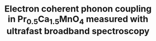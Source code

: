 ---
layout: default
title: Electron coherent phonon coupling in Pr<sub>0.5</sub>Ca<sub>1.5</sub>MnO<sub>4</sub> measured with ultrafast broadband spectroscopy
authors: Emmanuel B Amuah, Khalid M Siddiqui, <b>Maurizio Monti</b>, Daniel Pérez-Salinas, Hanna Strojecka, Thomas H Meyland, Allan S Johnson, Simon E Wall
publication: ArXiv
year: 2025
number: 2
doi: https://arxiv.org/abs/2508.14834
---